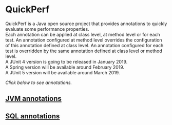 # QuickPerf
QuickPerf is a Java open source project that provides annotations to quickly evaluate some performance properties. <br>
Each annotation can be applied at class level, at method level or for each test.
An annotation configured at method level overrides the configuration of this annotation defined at class level. An annotation configured for each test is overridden by the same annotation defined at class level or method level. <br>
A JUnit 4 version is going to be released in January 2019.<br>
A Spring version will be available around February 2019.<br>
A JUnit 5 version will be available around March 2019.<br>

*Click below to see annotations.*

## [JVM annotations](https://github.com/quick-perf/doc/wiki/JVM-annotations)
## [SQL annotations](https://github.com/quick-perf/doc/wiki/SQL-annotations)
